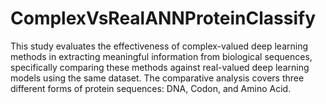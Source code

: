 # ComplexVsRealANNProteinClassify
This study evaluates the effectiveness of complex-valued deep learning methods in extracting meaningful information from biological sequences, specifically comparing these methods against real-valued deep learning models using the same dataset. The comparative analysis covers three different forms of protein sequences: DNA, Codon, and Amino Acid.
